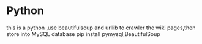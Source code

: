 # Python
this is a python ,use beautifulsoup and urllib to crawler the wiki pages,then store into MySQL database
pip install pymysql,BeautifulSoup
